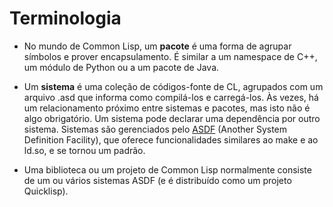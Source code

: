 # Terminologia

* No mundo de Common Lisp, um **pacote** é uma forma de agrupar símbolos
  e prover encapsulamento. É similar a um namespace de C++, um módulo de
  Python ou a um pacote de Java.
  
* Um **sistema** é uma coleção de códigos-fonte de CL, agrupados com um
  arquivo .asd que informa como compilá-los e carregá-los. Às vezes, há
  um relacionamento próximo entre sistemas e pacotes, mas isto não é
  algo obrigatório. Um sistema pode declarar uma dependência por outro
  sistema. Sistemas são gerenciados pelo [ASDF](https://common-lisp.net/project/asdf/asdf.html)
  (Another System Definition Facility), que oferece funcionalidades similares
  ao make e ao ld.so, e se tornou um padrão.
  
* Uma biblioteca ou um projeto de Common Lisp normalmente consiste de um ou
  vários sistemas ASDF (e é distribuído como um projeto Quicklisp).
